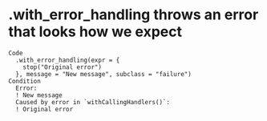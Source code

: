 # .with_error_handling throws an error that looks how we expect

    Code
      .with_error_handling(expr = {
        stop("Original error")
      }, message = "New message", subclass = "failure")
    Condition
      Error:
      ! New message
      Caused by error in `withCallingHandlers()`:
      ! Original error

